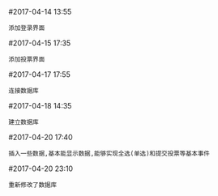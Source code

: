 #2017-04-14 13:55

	添加登录界面
#2017-04-15 17:35

	添加投票界面
#2017-04-17 17:55

	连接数据库
#2017-04-18 14:35

	建立数据库
#2017-04-20 17:40

	插入一些数据,基本能显示数据,能够实现全选(单选)和提交投票等基本事件
#2017-04-20 23:10
	
	重新修改了数据库